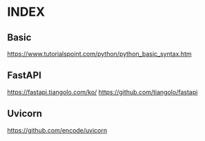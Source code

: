 # INDEX

## Basic

https://www.tutorialspoint.com/python/python_basic_syntax.htm

## FastAPI

https://fastapi.tiangolo.com/ko/
https://github.com/tiangolo/fastapi

## Uvicorn

https://github.com/encode/uvicorn
